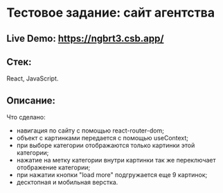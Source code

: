 # Тестовое задание: сайт агентства
## Live Demo: https://ngbrt3.csb.app/

## Стек:
React, JavaScript.

## Описание:
Что сделано:
- навигация по сайту с помощью react-router-dom;
- объект с картинками передается с помощью useContext;
- при выборе категории отображаются только картинки этой категории;
- нажатие на метку категории внутри картинки так же переключает отображение категории;
- при нажатии кнопки "load more" подгружается еще 9 картинок;
- десктопная и мобильная верстка.